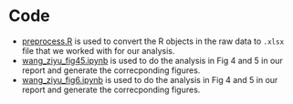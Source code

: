 # Code
* [preprocess.R](https://github.com/ziyuw2/20.440_project/blob/bd612ff60badae21bcb1ef9d8a142e0ab96235b4/Code/preprocess.R) is used to convert the R objects in the raw data to `.xlsx` file that we worked with for our analysis.
* [wang_ziyu_fig45.ipynb](https://github.com/ziyuw2/20.440_project/blob/750bc3d9002a545c664b4bfa876dbf5881c82f70/Code/wang_ziyu_fig45.ipynb) is used to do the analysis in Fig 4 and 5 in our report and generate the correcponding figures.
* [wang_ziyu_fig6.ipynb](https://github.com/ziyuw2/20.440_project/blob/750bc3d9002a545c664b4bfa876dbf5881c82f70/Code/wang_ziyu_fig6.ipynb) is used to do the analysis in Fig 4 and 5 in our report and generate the correcponding figures.
